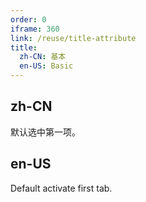 ```yaml
---
order: 0
iframe: 360
link: /reuse/title-attribute
title:
  zh-CN: 基本
  en-US: Basic
---
```


## zh-CN

默认选中第一项。

## en-US

Default activate first tab.